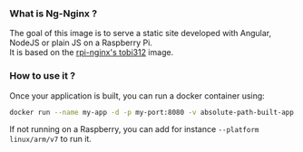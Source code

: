 ### What is Ng-Nginx ?
The goal of this image is to serve a static site developed with Angular, NodeJS or plain JS on a Raspberry Pi.  
It is based on the [rpi-nginx's tobi312](https://github.com/Tob1asDocker/rpi-nginx) image.

### How to use it ?

Once your application is built, you can run a docker container using:  
```bash
docker run --name my-app -d -p my-port:8080 -v absolute-path-built-app:/usr/share/nginx/html -t pmb69/ng-nginx:0.1.0
```
If not running on a Raspberry, you can add for instance `--platform linux/arm/v7` to run it.
